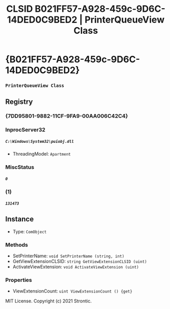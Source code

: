 ﻿---
title: "CLSID B021FF57-A928-459c-9D6C-14DED0C9BED2 | PrinterQueueView Class"
excerpt: What is COM-Object CLSID B021FF57-A928-459c-9D6C-14DED0C9BED2?
---

# {B021FF57-A928-459c-9D6C-14DED0C9BED2}

### `PrinterQueueView Class`

## Registry


### {7DD95801-9882-11CF-9FA9-00AA006C42C4}


### InprocServer32

##### `C:\Windows\System32\puiobj.dll`
* ThreadingModel: `Apartment`

### MiscStatus

##### `0`

### (1)

##### `131473`

## Instance

* Type: `ComObject`

### Methods

* SetPrinterName: `void SetPrinterName (string, int)`
* GetViewExtensionCLSID: `string GetViewExtensionCLSID (uint)`
* ActivateViewExtension: `void ActivateViewExtension (uint)`

### Properties

* ViewExtensionCount: `uint ViewExtensionCount () {get} `

MIT License. Copyright (c) 2021 Strontic.


